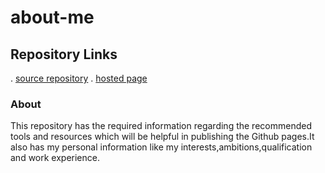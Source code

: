 # about-me

## Repository Links
. [source repository](https://github.com/mohanpratapa/about-me)
. [hosted page](https://github.com/mohanpratapa/about-me)

### About

This repository has the required information regarding the recommended tools and resources which will be helpful in publishing the Github pages.It also has my personal information like my interests,ambitions,qualification and work experience.

